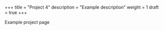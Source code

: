 +++
title = "Project 4"
description = "Example description" 
weight = 1
draft = true
+++

Example project page